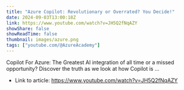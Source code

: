 ```yaml
---
title: "Azure Copilot: Revolutionary or Overrated? You Decide!"
date: 2024-09-03T13:00:18Z
link: https://www.youtube.com/watch?v=JH5Q2fNqAZY
showShare: false
showReadTime: false
thumbnail: images/azure.png
tags: ["youtube.com/@AzureAcademy"]
---
```

Copilot For Azure: The Greatest AI integration of all time or a missed opportunity? Discover the truth as we look at how Copilot is ...

- Link to article: https://www.youtube.com/watch?v=JH5Q2fNqAZY